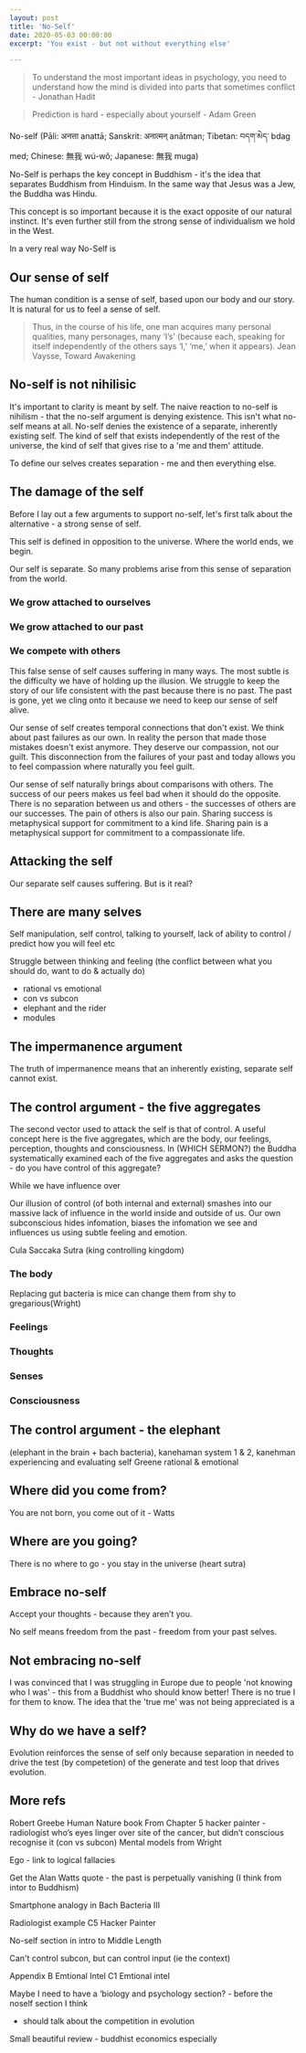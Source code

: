 ```yaml
---
layout: post
title: 'No-Self'
date: 2020-05-03 00:00:00
excerpt: 'You exist - but not without everything else'

---
```


> To understand the most important ideas in psychology, you need to understand how the mind is divided into parts that sometimes conflict - Jonathan Hadit

> Prediction is hard - especially about yourself - Adam Green

No-self (Pāli: अनत्ता anattā; Sanskrit: अनात्मन् anātman; Tibetan: བདག་མེད་ bdag med; Chinese: 無我 wú-wǒ; Japanese: 無我 muga)

No-Self is perhaps the key concept in Buddhism - it's the idea that separates Buddhism from Hinduism.  In the same way that Jesus was a Jew, the Buddha was Hindu.

This concept is so important because it is the exact opposite of our natural instinct.  It's even further still from the strong sense of individualism we hold in the West.



In a very real way No-Self is

## Our sense of self

The human condition is a sense of self, based upon our body and our story.  It is natural for us to feel a sense of self. 

> Thus, in the course of his life, one man acquires many personal qualities, many personages, many ‘I’s’ (because each, speaking for itself independently of the others says ‘I,’ ‘me,’ when it appears). Jean Vaysse, Toward Awakening


## No-self is not nihilisic

It's important to clarity is meant by self.  The naive reaction to no-self is nihilism - that the no-self argument is denying existence.  This isn't what no-self means at all.  No-self denies the existence of a separate, inherently existing self.  The kind of self that exists independently of the rest of the universe, the kind of self that gives rise to a 'me and them' attitude.

To define our selves creates separation - me and then everything else.

## The damage of the self

Before I lay out a few arguments to support no-self, let's first talk about the alternative - a strong sense of self.

This self is defined in opposition to the universe.  Where the world ends, we begin.

Our self is separate.  So many problems arise from this sense of separation from the world.

### We grow attached to ourselves

### We grow attached to our past

### We compete with others

This false sense of self causes suffering in many ways.  The most subtle is the difficulty we have of holding up the illusion.  We struggle to keep the story of our life consistent with the past because there is no past.  The past is gone, yet we cling onto it because we need to keep our sense of self alive.

Our sense of self creates temporal connections that don't exist.  We think about past failures as our own.  In reality the person that made those mistakes doesn't exist anymore.  They deserve our compassion, not our guilt.  This disconnection from the failures of your past and today allows you to feel compassion where naturally you feel guilt.

Our sense of self naturally brings about comparisons with others.  The success of our peers makes us feel bad when it should do the opposite.  There is no separation between us and others - the successes of others are our successes.  The pain of others is also our pain. Sharing success is metaphysical support for commitment to a kind life. Sharing pain is a metaphysical support for commitment to a compassionate life.

## Attacking the self

Our separate self causes suffering.  But is it real?


## There are many selves

Self manipulation, self control, talking to yourself, lack of ability to control / predict how you will feel etc

Struggle between thinking and feeling (the conflict between what you should do, want to do & actually do)
- rational vs emotional
- con vs subcon
- elephant and the rider
- modules

## The impermanence argument

The truth of impermanence means that an inherently existing, separate self cannot exist.

## The control argument - the five aggregates

The second vector used to attack the self is that of control.  A useful concept here is the five aggregates, which are the body, our feelings, perception, thoughts and consciousness.  In (WHICH SERMON?) the Buddha systematically examined each of the five aggregates and asks the question - do you have control of this aggregate?

While we have influence over 

Our illusion of control (of both internal and external) smashes into our massive lack of influence in the world inside and outside of us.  Our own subconscious hides infomation, biases the infomation we see and influences us using subtle feeling and emotion.

Cula Saccaka Sutra (king controlling kingdom)

### The body

Replacing gut bacteria is mice can change them from shy to gregarious(Wright)

### Feelings

### Thoughts

### Senses

### Consciousness

## The control argument - the elephant

(elephant in the brain + bach bacteria), kanehaman system 1 & 2, kanehman experiencing and evaluating self  Greene rational & emotional

## Where did you come from?

You are not born, you come out of it - Watts

## Where are you going?

There is no where to go - you stay in the universe (heart sutra)

## Embrace no-self

Accept your thoughts - because they aren’t you.

No self means freedom from the past - freedom from your past selves.

## Not embracing no-self

I was convinced that I was struggling in Europe due to people 'not knowing who I was' - this from a Buddhist who should know better!  There is no true I for them to know.  The idea that the 'true me' was not being appreciated is a 

## Why do we have a self?

Evolution reinforces the sense of self only because separation in needed to drive the test (by competetion) of the generate and test loop that drives evolution.

## More refs

Robert Greebe Human Nature book
From Chapter 5 hacker painter - radiologist who’s eyes linger over site of the cancer, but didn’t conscious recognise it (con vs subcon)
Mental models from Wright

Ego - link to logical fallacies

Get the Alan Watts quote - the past is perpetually vanishing (I think from intor to Buddhism)


Smartphone analogy in Bach Bacteria III

Radiologist example C5 Hacker Painter

No-self section in intro to Middle Length

Can't control subcon, but can control input (ie the context)

Appendix B Emtional Intel
C1 Emtional intel

Maybe I need to have a ‘biology and psychology section? - before the noself section I think
- should talk about the competition in evolution

Small beautiful review - buddhist economics especially


